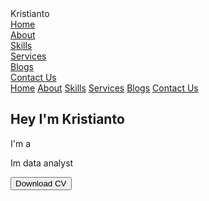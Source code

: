 <!DOCTYPE html>
<html lang="en">
<head>
    <meta charset="UTF-8">
    <meta name="viewport" content="width=device-width, initial-scale=1.0">
    <link rel="stylesheet" href="https://cdnjs.cloudflare.com/ajax/libs/font-awesome/6.7.1/css/all.min.css">
    <title>Amelia Portfolio</title>
    <link rel="stylesheet" href="style.css">
    <link rel="stylesheet" href="https://unpkg.com/aos@next/dist/aos.css" />
</head>
<body>
    <nav>
        <div class="nav-container">
            <div class="logo" data-aos="zoom-in" data-aos-duration="1000">
                <span>Kristianto</span>
            </div>
            <div class="links">
                <div class="link" data-aos="fade-up" data-aos-duration="1000" data-aos-delay="100"><a href="#">Home</a></div>
                <div class="link" data-aos="fade-up" data-aos-duration="1000" data-aos-delay="200"><a href="#">About</a></div>
                <div class="link" data-aos="fade-up" data-aos-duration="1000" data-aos-delay="300"><a href="#">Skills</a></div>
                <div class="link" data-aos="fade-up" data-aos-duration="1000" data-aos-delay="400"><a href="#">Services</a></div>
                <div class="link" data-aos="fade-up" data-aos-duration="1000" data-aos-delay="500"><a href="#">Blogs</a></div>
                <div class="link contact-btn" data-aos="fade-up" data-aos-duration="1000" data-aos-delay="600"><a href="#">Contact Us</a></div>
            </div>
            <i class="fa-solid fa-bars hamburg" onclick="hamburg()"></i>
        </div>
        <div class="dropdown">
            <div class="links">
                <a href="">Home</a>
                <a href="">About</a>
                <a href="">Skills</a>
                <a href="">Services</a>
                <a href="">Blogs</a>
                <a href="">Contact Us</a>
                <i class="fa-solid fa-xmark cancel" onclick="cancel()"></i>
            </div>
        </div>
    </nav>
        <section>
            <div class="main-container">
                <div class="image" data-aos="zoom-in-right" data-aos-duration="2500">
                    <img src="main.png" alt="">
                </div>
                <div class="content">
                    <h1 data-aos="fade-left" data-aos-duration="1000" data-aos-delay="800">Hey I'm <span>Kristianto</span></h1>
                    <div class="typewriter" data-aos="fade-right" data-aos-duration="1000" data-aos-delay="900">I'm a <span></span></div>
                    <p data-aos="flip-up" data-aos-duration="1000" data-aos-delay="1000">Im data analyst</p>
                    <div class="social-links" data-aos="flip-down" data-aos-duration="1000" data-aos-delay="1200">
                        <a href="#" ><i class="fa-brands fa-github"></i></a>
                        <a href="#"><i class="fa-brands fa-facebook"></i></a>
                        <a href="#"><i class="fa-brands fa-linkedin"></i></a>
                        <a href="#"><i class="fa-brands fa-x-twitter"></i></a>
                    </div>
                    <div class="btn" data-aos="zoom-out-left" data-aos-duration="1000" data-aos-delay="1300">
                        <button>Download CV</button>
                    </div>
                </div>
            </div>
        </section>
        <script src="https://unpkg.com/aos@next/dist/aos.js"></script>
        <script>
          AOS.init({offset:0});
        </script>
        <script>
            function hamburg(){
                const navbar = document.querySelector(".dropdown")
                navbar.style.transform = "translateY(0px)"
            }
            function cancel(){
                const navbar = document.querySelector(".dropdown")
                navbar.style.transform = "translateY(-500px)"
            }
        </script>
</body>
</html>
